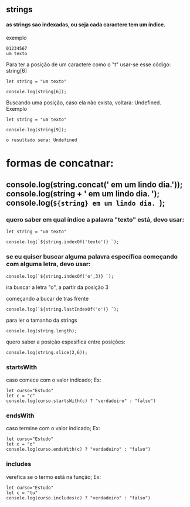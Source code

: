 ## strings
#### as strings sao indexadas, ou seja cada caractere tem um índice. 
exemplo
```
01234567
um texto
```
Para ter a posição de um caractere como o "t" usar-se esse código: string[6]
```
let string = "um texto"

console.log(string[6]);
```
Buscando uma posição, caso ela não exista, voltara: Undefined.<br>
Exemplo
```
let string = "um texto"

console.log(string[9]);

o resultado sera: Undefined
```

# formas de concatnar:
 
console.log(string.concat(' em um lindo dia.'));<br>
console.log(string + ' em um lindo dia. ');<br>
console.log(`${string} em um lindo dia. `);
-------------------------------------------------------------
### quero saber em qual índice a palavra "texto" está, devo usar:<br>
```
let string = "um texto"

console.log(`${string.indexOf('texto')} `);
```
### se eu quiser buscar alguma palavra específica começando com alguma letra, devo usar:

```
console.log(`${string.indexOf('o',3)} `);
```
ira buscar a letra "o", a partir da posição 3

começando a bucar de tras frente 
```
console.log(`${string.lastIndexOf('o')} `);
```
para ler o tamanho da strings
```
console.log(string.length);
```
quero saber a posição espesifica entre posições:
```
console.log(string.slice(2,6));
```
### startsWith
caso comece com o valor indicado;
Ex:
```
let curso="Estudo"
let c = "c"
console.log(curso.startsWith(c) ? "verdadeiro" : "falso")
```
### endsWith
caso termine com o valor indicado;
Ex:
```
let curso="Estudo"
let c = "o"
console.log(curso.endsWith(c) ? "verdadeiro" : "falso")
```
### includes 
verefica se o termo está na função;
Ex: 
```
let curso="Estudo"
let c = "tu"
console.log(curso.includes(c) ? "verdadeiro" : "falso")
```